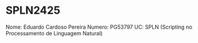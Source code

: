 # SPLN2425

Nome: Eduardo Cardoso Pereira
Numero: PG53797
UC: SPLN (Scripting no Processamento de Linguagem Natural)
